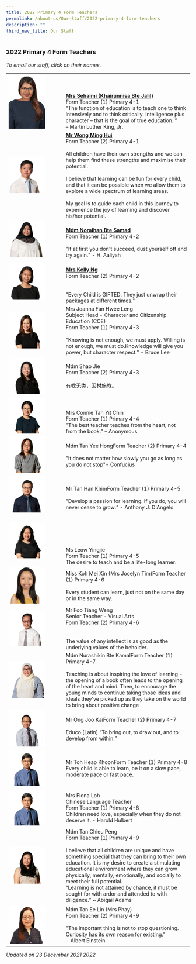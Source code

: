 ```yaml
---
title: 2022 Primary 4 Form Teachers
permalink: /about-us/Our-Staff/2022-primary-4-form-teachers
description: ""
third_nav_title: Our Staff
---
```

### 2022 Primary 4 Form Teachers

*To email our staff, click on their names.*

|  	|  	|
|---	|---	|
| <img src="/images/p4a.png" style="width:70%">  	| <br><br><br>[**Mrs Sehaimi (Khairunnisa Bte Jalil)**](mailto:khairunnisa_jalil@moe.edu.sg)<br>Form Teacher (1) Primary 4-1<br>“The function of education is to teach one to think intensively and to think critically. Intelligence plus character – that is the goal of true education. ”<br>– Martin Luther King, Jr.  	|
|  <img src="/images/p4b.png" style="width:70%"> 	| [**Mr Wong Ming Hui**](mailto:wong_ming_hui@moe.edu.sg) <br>Form Teacher (2) Primary 4-1<br><br>All children have their own strengths and we can help them find these strengths and maximise their potential.<br><br>I believe that learning can be fun for every child, and that it can be possible when we allow them to explore a wide spectrum of learning areas.<br><br>My goal is to guide each child in this journey to experience the joy of learning and discover his/her potential. 	|
| <img src="/images/p4c.png" style="width:70%">  	| <br>[**Mdm Noraihan Bte Samad**](mailto:noraihan_samad@moe.edu.sg) <br>Form Teacher (1) Primary 4-2<br><br>"If at first you don't succeed, dust yourself off and try again." - H. Aaliyah  	|
|  <img src="/images/p4d.png" style="width:70%"> 	| <br>[**Mrs Kelly Ng**](mailto:tay_qiushi_kelly@moe.edu.sg)<br>Form Teacher (2) Primary 4-2<br><br><br>"Every Child is GIFTED. They just unwrap their packages at different times."  	|
|  <img src="/images/p4e.png" style="width:70%"> 	| Mrs Joanna Fan Hwee Leng<br>Subject Head - Character and Citizenship Education (CCE)       <br>Form Teacher (1) Primary 4-3<br><br>"Knowing is not enough, we must apply. Willing is not enough, we must do.Knowledge will give you power, but character respect." - Bruce Lee  	|
| <img src="/images/p4f.png" style="width:70%"> 	| Mdm Shao Jie<br>Form Teacher (2) Primary 4-3<br><br>有教无类，因材施教。 	|
| <img src="/images/p4g.png" style="width:70%"> 	| <br><br>Mrs Connie Tan Yit Chin<br>Form Teacher (1) Primary 4-4                                             <br>"The best teacher teaches from the heart, not from the book." – Anonymous  	|
|  <img src="/images/p4h.png" style="width:70%"> 	| Mdm Tan Yee HongForm Teacher (2) Primary 4-4     <br>  <br>"It does not matter how slowly you go as long as you do not stop"- Confucius 	|
|  <img src="/images/p4i.png" style="width:70%"> 	| <br>Mr Tan Han KhimForm Teacher (1) Primary 4-5<br><br>"Develop a passion for learning. If you do, you will never cease to grow." - Anthony J. D'Angelo  	|
| <img src="/images/p4j.png" style="width:70%">  	| <br><br><br><br><br>Ms Leow Yingjie<br>Form Teacher (1) Primary 4-5<br>The desire to teach and be a life-long learner.  	|
|  <img src="/images/p4k.png" style="width:70%"> 	| Miss Koh Mei Xin (Mrs Jocelyn Tim)Form Teacher (1) Primary 4-6<br><br> Every student can learn, just not on the same day or in the same way.  	|
| <img src="/images/p4l.png" style="width:70%"> 	| Mr Foo Tiang Weng<br>Senior Teacher - Visual Arts<br>Form Teacher (2) Primary 4-6<br><br><br>The value of any intellect is as good as the underlying values of the beholder.<br>  	|
| <img src="/images/p4m.png" style="width:70%">  	| Mdm Nurashikin Bte KamalForm Teacher (1) Primary 4-7<br><br>Teaching is about inspiring the love of learning - the opening of a book often leads to the opening of the heart and mind. Then, to encourage the young minds to continue taking those ideas and ideals they've picked up as they take on the world to bring about positive change  	|
| <img src="/images/p4n.png" style="width:70%">  	| Mr Ong Joo KaiForm Teacher (2) Primary 4-7<br><br>Educo [Latin] “To bring out, to draw out, and to develop from within.”  	|
| <img src="/images/p4o.png" style="width:70%"> 	| Mr Toh Heap KhoonForm Teacher (1) Primary 4-8<br>Every child is able to learn, be it on a slow pace, moderate pace or fast pace.  	|
| <img src="/images/p4o.png" style="width:70%"> 	| Mrs Fiona Loh<br>Chinese Language Teacher<br>Form Teacher (1) Primary 4-8<br>Children need love, especially when they do not deserve it. - Harold Hulbert 	|
| <img src="/images/p4p.png" style="width:70%"> 	| Mdm Tan Chieu Peng<br>Form Teacher (1) Primary 4-9 <br><br>I believe that all children are unique and have something special that they can bring to their own education. It is my desire to create a stimulating educational environment where they can grow physically, mentally, emotionally, and socially to meet their full potential. <br> “Learning is not attained by chance, it must be sought for with ardor and attended to with diligence.” ~ Abigail Adams 	|
| <img src="/images/p4q.png" style="width:70%"> 	| Mdm Tan Ee Lin (Mrs Phay)<br>Form Teacher (2) Primary 4-9<br><br>"The important thing is not to stop questioning. Curiosity has its own reason for existing."<br>- Albert Einstein  	|

*Updated on 23 December 2021 2022*